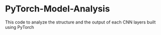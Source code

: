 # PyTorch-Model-Analysis
This code to analyze the structure and the output of each CNN layers built using PyTorch
